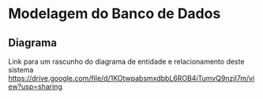 # Modelagem do Banco de Dados

## Diagrama 
Link para um rascunho do diagrama de entidade e relacionamento deste sistema 
https://drive.google.com/file/d/1KOtwpabsmxdbbL6ROB4iTumvQ9nzjI7m/view?usp=sharing
